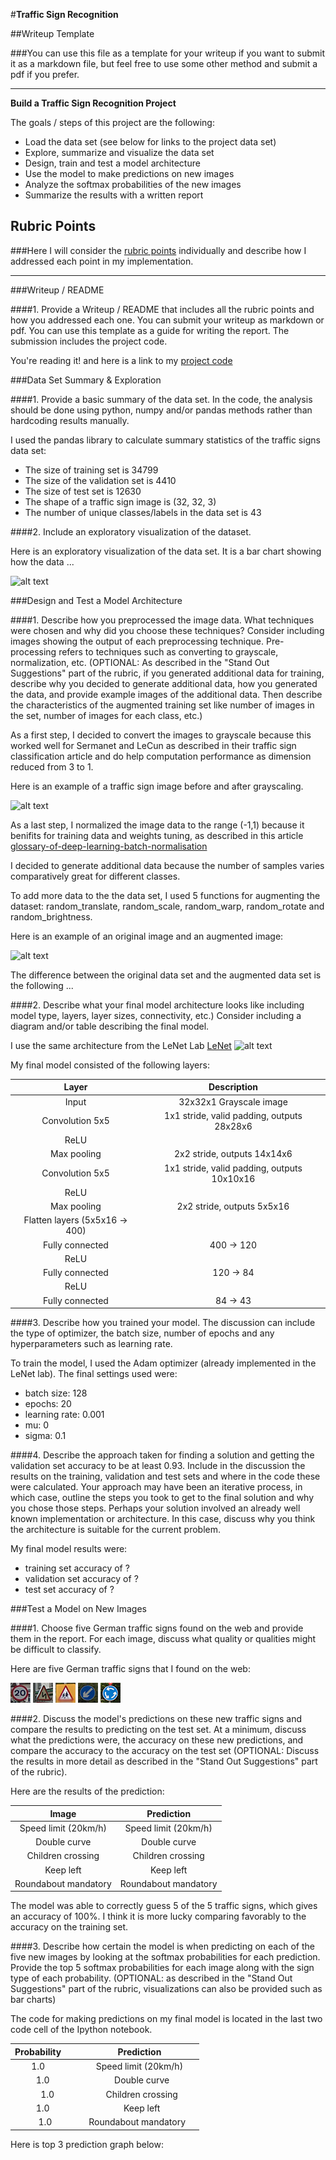 #**Traffic Sign Recognition** 

##Writeup Template

###You can use this file as a template for your writeup if you want to submit it as a markdown file, but feel free to use some other method and submit a pdf if you prefer.

---

**Build a Traffic Sign Recognition Project**

The goals / steps of this project are the following:
* Load the data set (see below for links to the project data set)
* Explore, summarize and visualize the data set
* Design, train and test a model architecture
* Use the model to make predictions on new images
* Analyze the softmax probabilities of the new images
* Summarize the results with a written report


[//]: # (Image References)

[image1]: ./examples/visualization.jpg "Visualization"
[image2]: ./examples/grayscale.jpg "Grayscaling"
[image3]: ./examples/random_noise.jpg "Random Noise"
[image4]: ./test_images/example_0.png "Traffic Sign 1"
[image5]: ./test_images/example_21.png "Traffic Sign 2"
[image6]: ./test_images/example_28.png "Traffic Sign 3"
[image7]: ./test_images/example_39.png "Traffic Sign 4"
[image8]: ./test_images/example_40.png "Traffic Sign 5"
[image9]: https://camo.githubusercontent.com/3b43f4d1f9a91e44b0373838537daed273b740a0/68747470733a2f2f6769746875622e636f6d2f6a6572656d792d7368616e6e6f6e2f4361724e442d4c654e65742d4c61622f7261772f636434626139373930363137366536303230613462336330383462373531386566336464656435652f6c656e65742e706e67 "Source: Yan LeCun"

## Rubric Points
###Here I will consider the [rubric points](https://review.udacity.com/#!/rubrics/481/view) individually and describe how I addressed each point in my implementation.  

---
###Writeup / README

####1. Provide a Writeup / README that includes all the rubric points and how you addressed each one. You can submit your writeup as markdown or pdf. You can use this template as a guide for writing the report. The submission includes the project code.

You're reading it! and here is a link to my [project code](https://github.com/changyiZ/CarND-Traffic-Sign-Classifier-Project/blob/master/Traffic_Sign_Classifier.ipynb)

###Data Set Summary & Exploration

####1. Provide a basic summary of the data set. In the code, the analysis should be done using python, numpy and/or pandas methods rather than hardcoding results manually.

I used the pandas library to calculate summary statistics of the traffic
signs data set:

* The size of training set is 34799
* The size of the validation set is 4410
* The size of test set is 12630
* The shape of a traffic sign image is (32, 32, 3)
* The number of unique classes/labels in the data set is 43

####2. Include an exploratory visualization of the dataset.

Here is an exploratory visualization of the data set. It is a bar chart showing how the data ...

![alt text][image1]

###Design and Test a Model Architecture

####1. Describe how you preprocessed the image data. What techniques were chosen and why did you choose these techniques? Consider including images showing the output of each preprocessing technique. Pre-processing refers to techniques such as converting to grayscale, normalization, etc. (OPTIONAL: As described in the "Stand Out Suggestions" part of the rubric, if you generated additional data for training, describe why you decided to generate additional data, how you generated the data, and provide example images of the additional data. Then describe the characteristics of the augmented training set like number of images in the set, number of images for each class, etc.)

As a first step, I decided to convert the images to grayscale because this worked well for Sermanet and LeCun as described in their traffic sign classification article and do help computation performance as dimension reduced from 3 to 1.

Here is an example of a traffic sign image before and after grayscaling.

![alt text][image2]

As a last step, I normalized the image data  to the range (-1,1) because it benifits for training data and weights tuning, as described in this article [glossary-of-deep-learning-batch-normalisation](https://medium.com/deeper-learning/glossary-of-deep-learning-batch-normalisation-8266dcd2fa82)

I decided to generate additional data because the number of samples varies comparatively great for different classes. 

To add more data to the the data set, I used 5 functions for augmenting the dataset: random_translate, random_scale, random_warp, random_rotate and random_brightness.

Here is an example of an original image and an augmented image:

![alt text][image3]

The difference between the original data set and the augmented data set is the following ... 


####2. Describe what your final model architecture looks like including model type, layers, layer sizes, connectivity, etc.) Consider including a diagram and/or table describing the final model.

I use the same architecture from the LeNet Lab [LeNet](https://github.com/udacity/CarND-LeNet-Lab/blob/master/LeNet-Lab-Solution.ipynb)
![alt text][image9]

My final model consisted of the following layers:

| Layer         		|     Description	        					| 
|:---------------------:|:---------------------------------------------:| 
| Input         		| 32x32x1 Grayscale image   							| 
| Convolution 5x5     	| 1x1 stride, valid padding, outputs 28x28x6 	|
| ReLU					|												|
| Max pooling	      	| 2x2 stride,  outputs 14x14x6 				|
| Convolution 5x5	    | 1x1 stride, valid padding, outputs 10x10x16 	|
| ReLU					|												|
| Max pooling	      	| 2x2 stride,  outputs 5x5x16 				|
| Flatten layers (5x5x16 -> 400) |
| Fully connected		| 400 -> 120 |  
| ReLU					|
| Fully connected		| 120 -> 84 | 
| ReLU					|
| Fully connected		| 84 -> 43 | 
 


####3. Describe how you trained your model. The discussion can include the type of optimizer, the batch size, number of epochs and any hyperparameters such as learning rate.

To train the model, I used the Adam optimizer (already implemented in the LeNet lab). 
The final settings used were:
* batch size: 128
* epochs: 20
* learning rate: 0.001
* mu: 0
* sigma: 0.1

####4. Describe the approach taken for finding a solution and getting the validation set accuracy to be at least 0.93. Include in the discussion the results on the training, validation and test sets and where in the code these were calculated. Your approach may have been an iterative process, in which case, outline the steps you took to get to the final solution and why you chose those steps. Perhaps your solution involved an already well known implementation or architecture. In this case, discuss why you think the architecture is suitable for the current problem.

My final model results were:
* training set accuracy of ?
* validation set accuracy of ? 
* test set accuracy of ?
 

###Test a Model on New Images

####1. Choose five German traffic signs found on the web and provide them in the report. For each image, discuss what quality or qualities might be difficult to classify.

Here are five German traffic signs that I found on the web:

![alt text][image4] ![alt text][image5] ![alt text][image6] 
![alt text][image7] ![alt text][image8]

####2. Discuss the model's predictions on these new traffic signs and compare the results to predicting on the test set. At a minimum, discuss what the predictions were, the accuracy on these new predictions, and compare the accuracy to the accuracy on the test set (OPTIONAL: Discuss the results in more detail as described in the "Stand Out Suggestions" part of the rubric).

Here are the results of the prediction:

| Image			        |     Prediction	        					| 
|:---------------------:|:---------------------------------------------:| 
| Speed limit (20km/h)      		| Speed limit (20km/h)   									| 
| Double curve     			| Double curve 										|
| Children crossing					| Children crossing											|
| Keep left      		| Keep left				 				|
| Roundabout mandatory			| Roundabout mandatory      							|


The model was able to correctly guess 5 of the 5 traffic signs, which gives an accuracy of 100%. I think it is more lucky comparing favorably to the accuracy on the training set.

####3. Describe how certain the model is when predicting on each of the five new images by looking at the softmax probabilities for each prediction. Provide the top 5 softmax probabilities for each image along with the sign type of each probability. (OPTIONAL: as described in the "Stand Out Suggestions" part of the rubric, visualizations can also be provided such as bar charts)

The code for making predictions on my final model is located in the last two code cell of the Ipython notebook.

| Probability         	|     Prediction	        					| 
|:---------------------:|:---------------------------------------------:| 
| 1.0         			|  Speed limit (20km/h)   									| 
| 1.0     				   | Double curve 										|
| 1.0					       | Children crossing											|
| 1.0	      			  | Keep left				 				|
| 1.0				        | Roundabout mandatory      							|


Here is top 3 prediction graph below:



